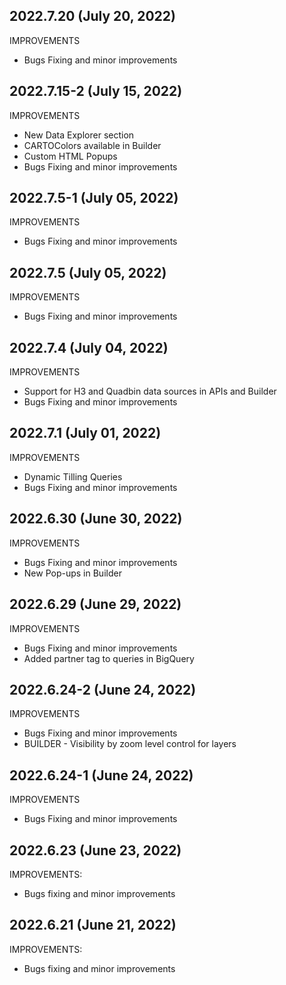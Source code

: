 ## 2022.7.20 (July 20, 2022)
IMPROVEMENTS
+ Bugs Fixing and minor improvements

## 2022.7.15-2 (July 15, 2022)
IMPROVEMENTS
+ New Data Explorer section
+ CARTOColors available in Builder
+ Custom HTML Popups
+ Bugs Fixing and minor improvements

## 2022.7.5-1 (July 05, 2022)
IMPROVEMENTS
+ Bugs Fixing and minor improvements

## 2022.7.5 (July 05, 2022)
IMPROVEMENTS
+ Bugs Fixing and minor improvements

## 2022.7.4 (July 04, 2022)
IMPROVEMENTS
+ Support for H3 and Quadbin data sources in APIs and Builder
+ Bugs Fixing and minor improvements

## 2022.7.1 (July 01, 2022)
IMPROVEMENTS
+ Dynamic Tilling Queries
+ Bugs Fixing and minor improvements

## 2022.6.30 (June 30, 2022)
IMPROVEMENTS
+ Bugs Fixing and minor improvements
+ New Pop-ups in Builder

## 2022.6.29 (June 29, 2022)
IMPROVEMENTS
+ Bugs Fixing and minor improvements
+ Added partner tag to queries in BigQuery

## 2022.6.24-2 (June 24, 2022)
IMPROVEMENTS
+ Bugs Fixing and minor improvements
+ BUILDER - Visibility by zoom level control for layers

## 2022.6.24-1 (June 24, 2022)
IMPROVEMENTS
+ Bugs Fixing and minor improvements

## 2022.6.23 (June 23, 2022)
IMPROVEMENTS:
- Bugs fixing and minor improvements

## 2022.6.21 (June 21, 2022)
IMPROVEMENTS:
- Bugs fixing and minor improvements

